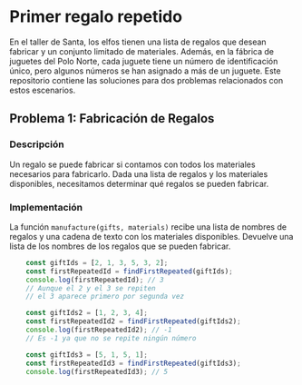 # Primer regalo repetido

En el taller de Santa, los elfos tienen una lista de regalos que desean fabricar y un conjunto limitado de materiales. Además, en la fábrica de juguetes del Polo Norte, cada juguete tiene un número de identificación único, pero algunos números se han asignado a más de un juguete. Este repositorio contiene las soluciones para dos problemas relacionados con estos escenarios.

## Problema 1: Fabricación de Regalos

### Descripción

Un regalo se puede fabricar si contamos con todos los materiales necesarios para fabricarlo. Dada una lista de regalos y los materiales disponibles, necesitamos determinar qué regalos se pueden fabricar.

### Implementación

La función `manufacture(gifts, materials)` recibe una lista de nombres de regalos y una cadena de texto con los materiales disponibles. Devuelve una lista de los nombres de los regalos que se pueden fabricar.

```javascript
    const giftIds = [2, 1, 3, 5, 3, 2];
    const firstRepeatedId = findFirstRepeated(giftIds);
    console.log(firstRepeatedId); // 3
    // Aunque el 2 y el 3 se repiten
    // el 3 aparece primero por segunda vez

    const giftIds2 = [1, 2, 3, 4];
    const firstRepeatedId2 = findFirstRepeated(giftIds2);
    console.log(firstRepeatedId2); // -1
    // Es -1 ya que no se repite ningún número

    const giftIds3 = [5, 1, 5, 1];
    const firstRepeatedId3 = findFirstRepeated(giftIds3);
    console.log(firstRepeatedId3); // 5
```
